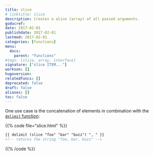 ```yaml
---
title: slice
# linktitle: slice
description: Creates a alice (array) of all passed arguments.
godocref:
date: 2017-02-01
publishdate: 2017-02-01
lastmod: 2017-02-01
categories: [functions]
menu:
  docs:
    parent: "functions"
#tags: [slice, array, interface]
signature: ["slice ITEM..."]
workson: []
hugoversion:
relatedfuncs: []
deprecated: false
draft: false
aliases: []
toc: false
---
```


One use case is the concatenation of elements in combination with the [`delimit` function][]:

{{% code file="slice.html" %}}
```html
{{ delimit (slice "foo" "bar" "buzz") ", " }}
<!-- returns the string "foo, bar, buzz" -->
```
{{% /code %}}


[`delimit` function]: /functions/delimit/
